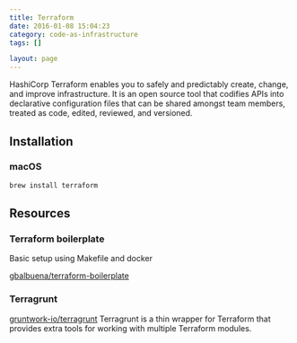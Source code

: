 ```yaml
---
title: Terraform
date: 2016-01-08 15:04:23
category: code-as-infrastructure
tags: []

layout: page
---
```


HashiCorp Terraform enables you to safely and predictably create, change, and improve infrastructure. It is an open source tool that codifies APIs into declarative configuration files that can be shared amongst team members, treated as code, edited, reviewed, and versioned.

## Installation

### macOS

```bash
brew install terraform
```

## Resources

### Terraform boilerplate

Basic setup using Makefile and docker

[gbalbuena/terraform-boilerplate](https://github.com/gbalbuena/terraform-boilerplate)

### Terragrunt

[gruntwork-io/terragrunt](https://terragrunt.gruntwork.io/)
Terragrunt is a thin wrapper for Terraform that provides extra tools for working with multiple Terraform modules.

